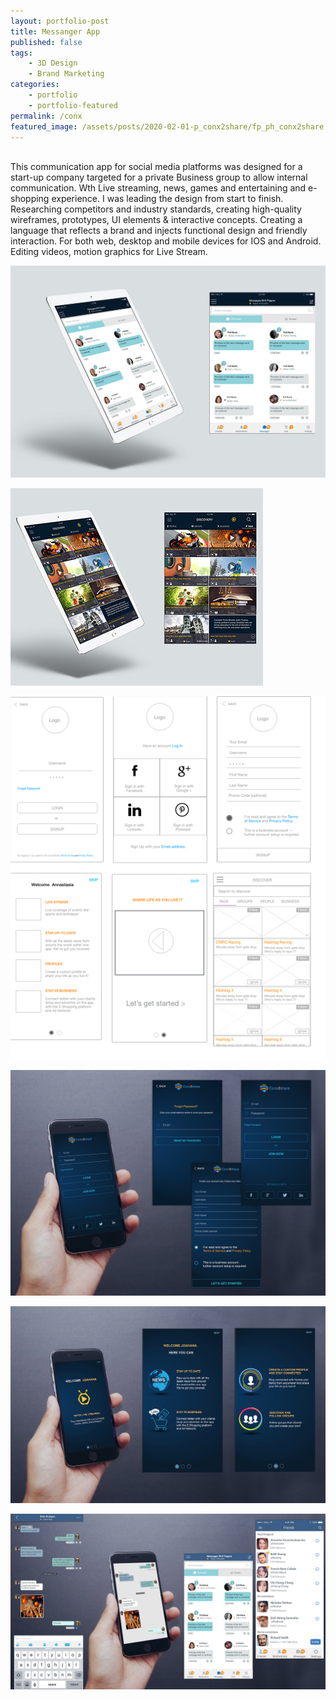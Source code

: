 ```yaml
---
layout: portfolio-post
title: Messanger App
published: false
tags:
    - 3D Design
    - Brand Marketing
categories:
    - portfolio
    - portfolio-featured
permalink: /conx
featured_image: /assets/posts/2020-02-01-p_conx2share/fp_ph_conx2share.jpg
---
```



<br>
This communication app for social media platforms was designed for a start-up company targeted for a private Business group to allow internal communication. Wth Live streaming, news, games and entertaining and e-shopping experience. I was leading the design from start to finish. Researching competitors and industry standards, creating high-quality wireframes, prototypes, UI elements & interactive concepts. Creating a language that reflects a brand and injects functional design and friendly interaction. For both web, desktop and mobile devices for IOS and
Android. Editing videos, motion graphics for Live Stream.
<br>




[![](/assets/posts/2020-02-01-p_conx2share/86e20942050265.57e41501dbd1b.jpg)](#)

[![](/assets/posts/2020-02-01-p_conx2share/88ae7942050265.Y3JvcCwxMDMxLDgwNywxMTQsMA.jpg)](#)


[![](/assets/posts/2020-02-01-p_conx2share/e3b45542050265.5831dec8c4af6.jpg)](#)

[![](/assets/posts/2020-02-01-p_conx2share/9057a842050265.57be705f03abc.jpg)](#)  

[![](/assets/posts/2020-02-01-p_conx2share/90544f42050265.5831e506cdedf.jpg)](#)


[![messanger app](/assets/posts/2020-02-01-p_conx2share/e77cee42050265.57be70afd7e73.jpg)](#)
